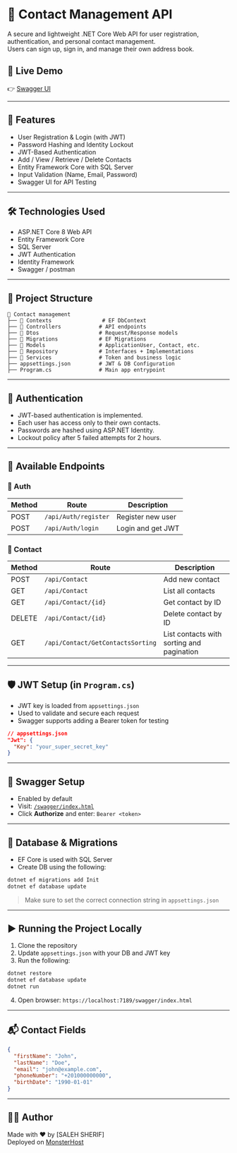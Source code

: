 
# 📇 Contact Management API

A secure and lightweight .NET Core Web API for user registration, authentication, and personal contact management.  
Users can sign up, sign in, and manage their own address book.

## 🚀 Live Demo

👉 [Swagger UI](http://contact1.runasp.net/swagger/index.html)

---

## 📌 Features

- User Registration & Login (with JWT)
- Password Hashing and Identity Lockout
- JWT-Based Authentication
- Add / View / Retrieve / Delete Contacts
- Entity Framework Core with SQL Server
- Input Validation (Name, Email, Password)
- Swagger UI for API Testing

---

## 🛠️ Technologies Used

- ASP.NET Core 8 Web API
- Entity Framework Core
- SQL Server
- JWT Authentication
- Identity Framework
- Swagger / postman

---

## 📂 Project Structure

```
📁 Contact management
├── 📁 Contexts                # EF DbContext
├── 📁 Controllers            # API endpoints
├── 📁 Dtos                   # Request/Response models
├── 📁 Migrations             # EF Migrations
├── 📁 Models                 # ApplicationUser, Contact, etc.
├── 📁 Repository             # Interfaces + Implementations
├── 📁 Services               # Token and business logic
├── appsettings.json         # JWT & DB Configuration
├── Program.cs               # Main app entrypoint
```

---

## 🔐 Authentication

- JWT-based authentication is implemented.
- Each user has access only to their own contacts.
- Passwords are hashed using ASP.NET Identity.
- Lockout policy after 5 failed attempts for 2 hours.

---

## 📮 Available Endpoints

### 🔑 Auth

| Method | Route                 | Description       |
|--------|-----------------------|-------------------|
| POST   | `/api/Auth/register`  | Register new user |
| POST   | `/api/Auth/login`     | Login and get JWT |

### 📇 Contact

| Method | Route                    | Description               |
|--------|--------------------------|---------------------------|
| POST   | `/api/Contact`           | Add new contact           |
| GET    | `/api/Contact`           | List all contacts         |
| GET    | `/api/Contact/{id}`      | Get contact by ID         |
| DELETE | `/api/Contact/{id}`      | Delete contact by ID      |
| GET    | `/api/Contact/GetContactsSorting` | List contacts with sorting and pagination |


---

## 🛡️ JWT Setup (in `Program.cs`)

- JWT key is loaded from `appsettings.json`
- Used to validate and secure each request
- Swagger supports adding a Bearer token for testing

```json
// appsettings.json
"Jwt": {
  "Key": "your_super_secret_key"
}
```

---

## 🧪 Swagger Setup

- Enabled by default
- Visit: [`/swagger/index.html`](http://contact1.runasp.net/swagger/index.html)
- Click **Authorize** and enter: `Bearer <token>`

---

## 🧱 Database & Migrations

- EF Core is used with SQL Server
- Create DB using the following:

```bash
dotnet ef migrations add Init
dotnet ef database update
```

> Make sure to set the correct connection string in `appsettings.json`

---

## ▶️ Running the Project Locally

1. Clone the repository
2. Update `appsettings.json` with your DB and JWT key
3. Run the following:

```bash
dotnet restore
dotnet ef database update
dotnet run
```

4. Open browser: `https://localhost:7189/swagger/index.html`

---

## 📬 Contact Fields

```json
{
  "firstName": "John",
  "lastName": "Doe",
  "email": "john@example.com",
  "phoneNumber": "+201000000000",
  "birthDate": "1990-01-01"
}
```

---

## 🙋‍♂️ Author

Made with ❤️ by [SALEH SHERIF]  
Deployed on [MonsterHost](https://www.monsterasp.net/)
